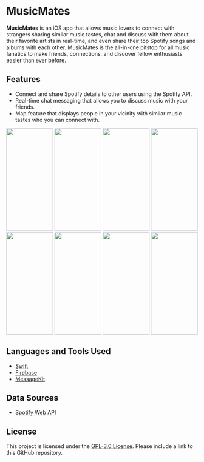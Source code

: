 #  MusicMates

**MusicMates** is an iOS app that allows music lovers to connect with strangers sharing similar music tastes, chat and discuss with them about their favorite artists in real-time, and even share their top Spotify songs and albums with each other. MusicMates is the all-in-one pitstop for all music fanatics to make friends, connections, and discover fellow enthusiasts easier than ever before.

## Features

- Connect and share Spotify details to other users using the Spotify API.
- Real-time chat messaging that allows you to discuss music with your friends.
- Map feature that displays people in your vicinity with similar music tastes who you can connect with.

<img width="123" height="270" src="https://github.com/debashishsahoo/music-mates-iOS/assets/69211573/4b7a3058-45cd-4e98-a106-663a4f8023cd">
<img width="123" height="270" src="https://github.com/debashishsahoo/music-mates-iOS/assets/69211573/1d4d89ed-82b8-4036-a116-456d9472c58d">
<img width="123" height="270" src="https://github.com/debashishsahoo/music-mates-iOS/assets/69211573/320aa654-f9a6-4e33-a5a8-c03550339178">
<img width="123" height="270" src="https://github.com/debashishsahoo/music-mates-iOS/assets/69211573/36212dae-ca14-4f91-8135-b21673468ac0">
<img width="123" height="270" src="https://github.com/debashishsahoo/music-mates-iOS/assets/69211573/f81590c9-b763-4212-85de-c594a1f19908">
<img width="123" height="270" src="https://github.com/debashishsahoo/music-mates-iOS/assets/69211573/18be92af-d91b-449e-a7b8-b5e8573ac0a1">

<img width="123" height="270" src="https://github.com/debashishsahoo/music-mates-iOS/assets/69211573/41f0c03a-289f-4476-b17b-eac200c22939">
<img width="123" height="270" src="https://github.com/debashishsahoo/music-mates-iOS/assets/69211573/2a98f7ab-88d9-4f0c-9574-066a56474a6c">

## Languages and Tools Used
- [Swift](https://developer.apple.com/swift/)
- [Firebase](https://firebase.google.com)
- [MessageKit](https://messagekit.github.io)

## Data Sources
- [Spotify Web API](https://developer.spotify.com/documentation/web-api)

## License
This project is licensed under the [GPL-3.0 License](./LICENSE). Please include a link to this GitHub repository.
